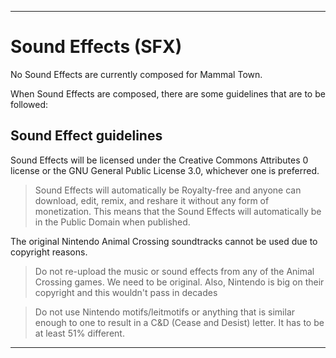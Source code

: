 
***

# Sound Effects (SFX)

No Sound Effects are currently composed for Mammal Town.

When Sound Effects are composed, there are some guidelines that are to be followed:

## Sound Effect guidelines

Sound Effects will be licensed under the Creative Commons Attributes 0 license or the GNU General Public License 3.0, whichever one is preferred.

> Sound Effects will automatically be Royalty-free and anyone can download, edit, remix, and reshare it without any form of monetization. This means that the Sound Effects will automatically be in the Public Domain when published.

The original Nintendo Animal Crossing soundtracks cannot be used due to copyright reasons.

> Do not re-upload the music or sound effects from any of the Animal Crossing games. We need to be original. Also, Nintendo is big on their copyright and this wouldn't pass in decades

> Do not use Nintendo motifs/leitmotifs or anything that is similar enough to one to result in a C&D (Cease and Desist) letter. It has to be at least 51% different.

***
